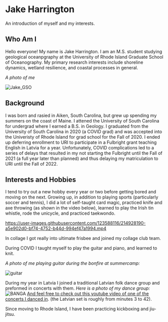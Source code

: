 # Jake Harrington 
An introduction of myself and my interests. 
## Who Am I 
Hello everyone! My name is Jake Harrington. I am an M.S. student studying geological oceanpgraphy at the University of Rhode Island Graduate School of Oceanography. My primary research interests include shoreline dynamics, wetland resilience, and coastal processes in general.  

*A photo of me* 

![Jake_GSO](https://user-images.githubusercontent.com/123588116/214932323-61163d5a-4d64-4e82-a6dd-e7d8d0eff253.PNG)


## Background 
I was born and rasied in Aiken, South Carolina, but grew up spending my summers on the coast of Maine. I attened the University of South Carolina for undergrad where I earned a B.S. in Geology. I graduated from the University of South Carolina in 2020 (a COVID grad) and was accepted into the Univeristy of Rhode Island for grad school for the Fall of 2020. I ended up deferring enrollment to URI to participate in a Fulbright grant teaching English in Latvia for a year. Unfortunately, COVID complications led to a series of delays that resulted in my not starting the Fulbright until the Fall of 2021 (a full year later than planned) and thus delaying my matriculation to URI until the Fall of 2022.    

## Interests and Hobbies
I tend to try out a new hobby every year or two before getting bored and moving on the next. Growing up, in addition to playing sports (particularly soccer and tennis), I did a lot of self-taught card magic, practiced knife and axe throwing (as shown in the video below), learned to play the Irish tin whistle, rode the unicycle, and practiced taekwondo.

https://user-images.githubusercontent.com/123588116/214928190-a5e902d0-bf74-4752-b44d-994ef47a1994.mp4



In collage I got really into ultimate frisbee and joined my collage club team. 

During COVID I taught myself to play the guitar and piano, and learned to knit.

*A photo of me playing guitar during the bonfire at summercamp:* 

![guitar](https://user-images.githubusercontent.com/123588116/214929185-8afd9597-d055-4209-a0ce-c9cf6f105d20.PNG)



During my year in Latvia I joined a traditional Latvian folk dance group and preformed in concerts with them. 
*Here is a photo of my dance group:* ![BANGA](https://user-images.githubusercontent.com/123588116/214924639-5d78fb2c-ec82-46d6-be74-a1a14fbdda84.jpg) 
[And feel free to check out this youtube video of one of the concerts I danced in](https://www.youtube.com/watch?v=f5sjusfLr4Q). (the Latvian set is roughly from minutes 3 to 42). 

Since moving to Rhode Island, I have been practicing kickboxing and jiu-jitsu. 
